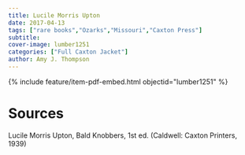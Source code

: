 ```yaml
---
title: Lucile Morris Upton
date: 2017-04-13
tags: ["rare books","Ozarks","Missouri","Caxton Press"]
subtitle: 
cover-image: lumber1251
categories: ["Full Caxton Jacket"]
author: Amy J. Thompson
---
```


{% include feature/item-pdf-embed.html objectid="lumber1251" %}

# Sources

Lucile Morris Upton, Bald Knobbers, 1st ed. (Caldwell: Caxton Printers, 1939)